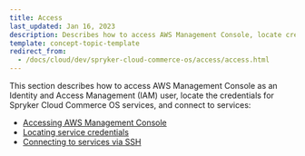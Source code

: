 ```yaml
---
title: Access
last_updated: Jan 16, 2023
description: Describes how to access AWS Management Console, locate credentials for Spryker Cloud Commerce OS services, and connect to services
template: concept-topic-template
redirect_from:
  - /docs/cloud/dev/spryker-cloud-commerce-os/access/access.html
---
```


This section describes how to access AWS Management Console as an Identity and Access Management (IAM) user, locate the credentials for Spryker Cloud Commerce OS services, and connect to services:  

* [Accessing AWS Management Console](/docs/cloud/dev/spryker-cloud-commerce-os/access/accessing-aws-management-console.html)
* [Locating service credentials](/docs/cloud/dev/spryker-cloud-commerce-os/access/locating-service-credentials.html)
* [Connecting to services via SSH](/docs/cloud/dev/spryker-cloud-commerce-os/access/connecting-to-services-via-ssh.html)
